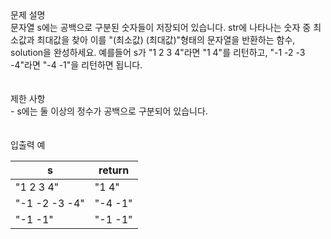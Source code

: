 <div class='title'>문제 설명</div>
<div class='textBox'>문자열 s에는 공백으로 구분된 숫자들이 저장되어 있습니다. str에 나타나는 숫자 중 최소값과 최대값을 찾아 이를 "(최소값) (최대값)"형태의 문자열을 반환하는 함수, solution을 완성하세요.
예를들어 s가 "1 2 3 4"라면 "1 4"를 리턴하고, "-1 -2 -3 -4"라면 "-4 -1"을 리턴하면 됩니다.</div>
</br>
<div class='line'></div>
</br>
<div class='title'>제한 사항</div>
<div class='restriction'>- s에는 둘 이상의 정수가 공백으로 구분되어 있습니다.</div>
</br>
<div class='line'></div>
</br>
<div class='title'>입출력 예</div>
<table>
<thead>
<tr>
<th>s</th>
<th>return</th>
</tr>
</thead>
<tbody>
<tr>
<td>"1 2 3 4"</td>
<td>"1 4"</td>
</tr>
<tr>
<td>"-1 -2 -3 -4"</td>
<td>"-4 -1"</td>
</tr>
<tr>
<td>"-1 -1"</td>
<td>"-1 -1"</td>
</tr>
</tbody>
</table>
</br>
